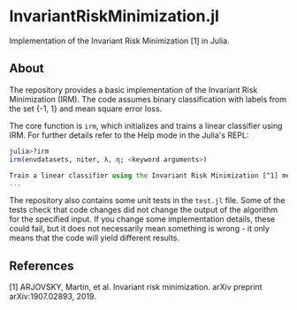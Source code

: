 # InvariantRiskMinimization.jl
Implementation of the Invariant Risk Minimization [1] in Julia.
## About
The repository provides a basic implementation of the Invariant Risk Minimization (IRM). The code assumes binary classification with labels from the set {-1, 1} and mean square error loss.

The core function is `irm`, which initializes and trains a linear classifier using IRM. For further details refer to the Help mode in the Julia's REPL:
```julia
julia>?irm
irm(envdatasets, niter, λ, η; <keyword arguments>)

Train a linear classifier using the Invariant Risk Minimization [^1] method.
...
```

The repository also contains some unit tests in the `test.jl` file. Some of the tests check that code changes did not change the output of the algorithm for the specified input. If you change some implementation details, these could fail, but it does not necessarily mean something is wrong - it only means that the code will yield different results.

## References
[1] ARJOVSKY, Martin, et al. Invariant risk minimization. arXiv preprint arXiv:1907.02893, 2019.